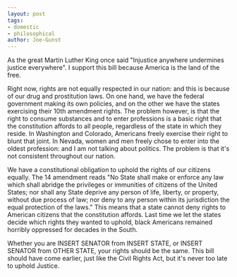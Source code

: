 ```yaml
---
layout: post
tags: 
- domestic 
- philosophical
author: Joe-Gunst
---
```

As the great Martin Luther King once said "Injustice anywhere undermines justice everywhere". I support this bill because America is the land of the free.

Right now, rights are not equally respected in our nation: and this is because of our drug and prostitution laws. On one hand, we have the federal government making its own policies, and on the other we have the states exercising their 10th amendment rights. The problem however, is that the right to consume substances and to enter professions is a basic right that the constitution affords to all people, regardless of the state in which they reside. In Washington and Colorado, Americans freely exercise their right to blunt that joint. In Nevada, women and men freely chose to enter into the oldest profession: and I am not talking about politics. The problem is that it's not consistent throughout our nation.

We have a constitutional obligation to uphold the rights of our citizens equally. The 14 amendment reads "No State shall make or enforce any law which shall abridge the privileges or immunities of citizens of the United States; nor shall any State deprive any person of life, liberty, or property, without due process of law; nor deny to any person within its jurisdiction the equal protection of the laws." This means that a state cannot deny rights to American citizens that the constitution affords. Last time we let the states decide which rights they wanted to uphold, black Americans remained horribly oppressed for decades in the South.

Whether you are INSERT SENATOR from INSERT STATE, or INSERT SENATOR from OTHER STATE, your rights should be the same. This bill should have come earlier, just like the Civil Rights Act, but it's never too late to uphold Justice.

